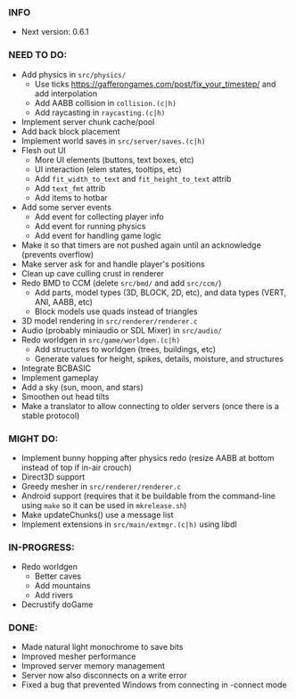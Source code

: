 ### INFO
- Next version: 0.6.1

### NEED TO DO:
- Add physics in `src/physics/`
    - Use ticks https://gafferongames.com/post/fix_your_timestep/ and add interpolation
    - Add AABB collision in `collision.(c|h)`
    - Add raycasting in `raycasting.(c|h)`
- Implement server chunk cache/pool
- Add back block placement
- Implement world saves in `src/server/saves.(c|h)`
- Flesh out UI
    - More UI elements (buttons, text boxes, etc)
    - UI interaction (elem states, tooltips, etc)
    - Add `fit_width_to_text` and `fit_height_to_text` attrib
    - Add `text_fmt` attrib
    - Add items to hotbar
- Add some server events
    - Add event for collecting player info
    - Add event for running physics
    - Add event for handling game logic
- Make it so that timers are not pushed again until an acknowledge (prevents overflow)
- Make server ask for and handle player's positions
- Clean up cave culling crust in renderer
- Redo BMD to CCM (delete `src/bmd/` and add `src/ccm/`)
    - Add parts, model types (3D, BLOCK, 2D, etc), and data types (VERT, ANI, AABB, etc)
    - Block models use quads instead of triangles
- 3D model rendering in `src/renderer/renderer.c`
- Audio (probably miniaudio or SDL Mixer) in `src/audio/`
- Redo worldgen in `src/game/worldgen.(c|h)`
    - Add structures to worldgen (trees, buildings, etc)
    - Generate values for height, spikes, details, moisture, and structures
- Integrate BCBASIC
- Implement gameplay
- Add a sky (sun, moon, and stars)
- Smoothen out head tilts
- Make a translator to allow connecting to older servers (once there is a stable protocol)

### MIGHT DO:
- Implement bunny hopping after physics redo (resize AABB at bottom instead of top if in-air crouch)
- Direct3D support
- Greedy mesher in `src/renderer/renderer.c`
- Android support (requires that it be buildable from the command-line using `make` so it can be used in `mkrelease.sh`)
- Make updateChunks() use a message list
- Implement extensions in `src/main/extmgr.(c|h)` using libdl

### IN-PROGRESS:
- Redo worldgen
    - Better caves
    - Add mountains
    - Add rivers
- Decrustify doGame

### DONE:
- Made natural light monochrome to save bits
- Improved mesher performance
- Improved server memory management
- Server now also disconnects on a write error
- Fixed a bug that prevented Windows from connecting in -connect mode
